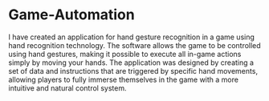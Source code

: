 # Game-Automation

I have created an application for hand gesture recognition in a game using hand recognition technology. The software allows the game to be controlled using hand gestures, making it possible to execute all in-game actions simply by moving your hands. The application was designed by creating a set of data and instructions that are triggered by specific hand movements, allowing players to fully immerse themselves in the game with a more intuitive and natural control system.
